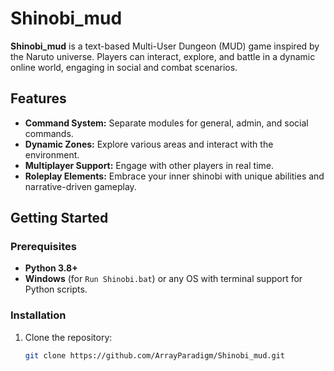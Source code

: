# Shinobi_mud

**Shinobi_mud** is a text-based Multi-User Dungeon (MUD) game inspired by the Naruto universe. Players can interact, explore, and battle in a dynamic online world, engaging in social and combat scenarios.

## Features

- **Command System:** Separate modules for general, admin, and social commands.
- **Dynamic Zones:** Explore various areas and interact with the environment.
- **Multiplayer Support:** Engage with other players in real time.
- **Roleplay Elements:** Embrace your inner shinobi with unique abilities and narrative-driven gameplay.

## Getting Started

### Prerequisites

- **Python 3.8+**
- **Windows** (for `Run Shinobi.bat`) or any OS with terminal support for Python scripts.

### Installation

1. Clone the repository:
   ```bash
   git clone https://github.com/ArrayParadigm/Shinobi_mud.git
